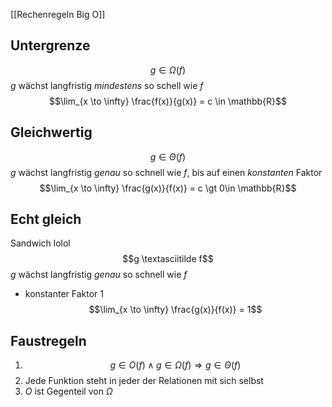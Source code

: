 [[Rechenregeln Big O]]
## Untergrenze
$$g \in \Omega(f)$$ 
$g$ wächst langfristig _mindestens_ so schell wie $f$
$$\lim_{x \to \infty} \frac{f(x)}{g(x)} = c \in \mathbb{R}$$


## Gleichwertig
$$g \in \Theta(f)$$
$g$ wächst langfristig _genau_ so schnell wie $f$, bis auf einen _konstanten_ Faktor
$$\lim_{x \to \infty} \frac{g(x)}{f(x)} = c \gt 0\in \mathbb{R}$$

## Echt gleich
Sandwich lolol
$$g \textasciitilde f$$ $g$ wächst langfristig _genau_ so schnell wie $f$
- konstanter Faktor $1$
$$\lim_{x \to \infty} \frac{g(x)}{f(x)} = 1$$

## Faustregeln
1. $$g\in O(f) \land g \in \Omega(f) \Rightarrow g \in \Theta(f)$$
2. Jede Funktion steht in jeder der Relationen mit sich selbst
3. $O$ ist Gegenteil von $\Omega$